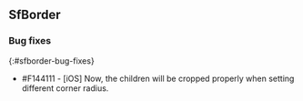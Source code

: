 ## SfBorder

### Bug fixes
{:#sfborder-bug-fixes}

* \#F144111 - [iOS] Now, the children will be cropped properly when setting different corner radius.